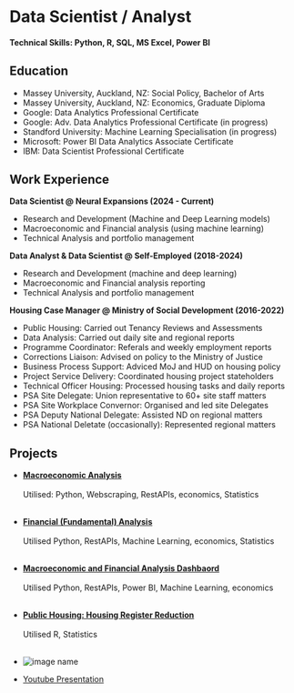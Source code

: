 # Data Scientist / Analyst
#### Technical Skills: Python, R, SQL, MS Excel, Power BI

## Education
- Massey University, Auckland, NZ: Social Policy, Bachelor of Arts
- Massey University, Auckland, NZ: Economics, Graduate Diploma
- Google: Data Analytics Professional Certificate
- Google: Adv. Data Analytics Professional Certificate (in progress)
- Standford University: Machine Learning Specialisation (in progress)
- Microsoft: Power BI Data Analytics Associate Certificate
- IBM: Data Scientist Professional Certificate<br>

## Work Experience
**Data Scientist @ Neural Expansions (2024 - Current)**
- Research and Development (Machine and Deep Learning models)
- Macroeconomic and Financial analysis (using machine learning)
- Technical Analysis and portfolio management<br>

**Data Analyst & Data Scientist @ Self-Employed (2018-2024)**
- Research and Development (machine and deep learning)
- Macroeconomic and Financial analysis reporting
- Technical Analysis and portfolio management<br>

**Housing Case Manager @ Ministry of Social Development (2016-2022)**
- Public Housing: Carried out Tenancy Reviews and Assessments
- Data Analysis: Carried out daily site and regional reports
- Programme Coordinator: Referals and weekly employment reports
- Corrections Liaison: Advised on policy to the Ministry of Justice
- Business Process Support: Adviced MoJ and HUD on housing policy
- Project Service Delivery: Coordinated housing project stateholders
- Technical Officer Housing: Processed housing tasks and daily reports
- PSA Site Delegate: Union representative to 60+ site staff matters
- PSA Site Workplace Convernor: Organised and led site Delegates
- PSA Deputy National Delegate: Assisted ND on regional matters
- PSA National Deletate (occasionally): Represented regional matters<br>

## Projects
- **[Macroeconomic Analysis](link)** <br><br>
Utilised: Python, Webscraping, RestAPIs, economics, Statistics<br><br>

- **[Financial (Fundamental) Analysis](Link)** <br><br>
Utilised Python, RestAPIs, Machine Learning, economics, Statistics<br><br>
  
- **[Macroeconomic and Financial Analysis Dashbaord]()** <br><br>
Utilised Python, RestAPIs, Power BI, Machine Learning, economics<br><br>
  
- **[Public Housing: Housing Register Reduction]()** <br><br>
Utilised R, Statistics<br><br>
  
- ![image name](image.jpg)
- [Youtube Presentation](https://www.youtube.com/link)
